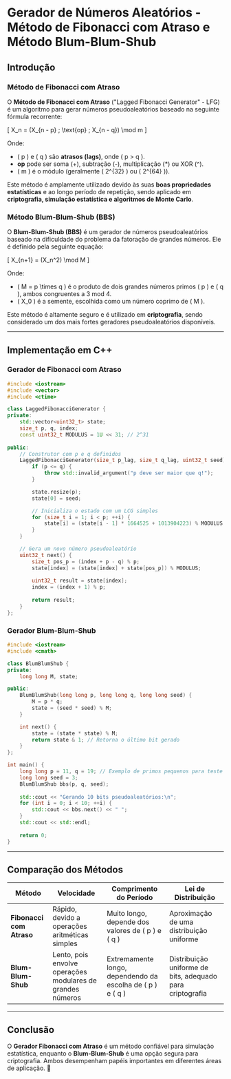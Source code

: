 # Gerador de Números Aleatórios - Método de Fibonacci com Atraso e Método Blum-Blum-Shub

## Introdução
### Método de Fibonacci com Atraso
O **Método de Fibonacci com Atraso** ("Lagged Fibonacci Generator" - LFG) é um algoritmo para gerar números pseudoaleatórios baseado na seguinte fórmula recorrente:

\[
X_n = (X_{n - p} \; \text{op} \; X_{n - q}) \mod m
\]

Onde:
- \( p \) e \( q \) são **atrasos (lags)**, onde \( p > q \).
- **op** pode ser soma (+), subtração (-), multiplicação (*) ou XOR (^).
- \( m \) é o módulo (geralmente \( 2^{32} \) ou \( 2^{64} \)).

Este método é amplamente utilizado devido às suas **boas propriedades estatísticas** e ao longo período de repetição, sendo aplicado em **criptografia, simulação estatística e algoritmos de Monte Carlo**.

### Método Blum-Blum-Shub (BBS)
O **Blum-Blum-Shub (BBS)** é um gerador de números pseudoaleatórios baseado na dificuldade do problema da fatoração de grandes números. Ele é definido pela seguinte equação:

\[
X_{n+1} = (X_n^2) \mod M
\]

Onde:
- \( M = p \times q \) é o produto de dois grandes números primos \( p \) e \( q \), ambos congruentes a 3 mod 4.
- \( X_0 \) é a semente, escolhida como um número coprimo de \( M \).

Este método é altamente seguro e é utilizado em **criptografia**, sendo considerado um dos mais fortes geradores pseudoaleatórios disponíveis.

---

## Implementação em C++

### Gerador de Fibonacci com Atraso

```cpp
#include <iostream>
#include <vector>
#include <ctime>

class LaggedFibonacciGenerator {
private:
    std::vector<uint32_t> state;
    size_t p, q, index;
    const uint32_t MODULUS = 1U << 31; // 2^31
    
public:
    // Construtor com p e q definidos
    LaggedFibonacciGenerator(size_t p_lag, size_t q_lag, uint32_t seed) : p(p_lag), q(q_lag), index(0) {
        if (p <= q) {
            throw std::invalid_argument("p deve ser maior que q!");
        }

        state.resize(p);
        state[0] = seed;

        // Inicializa o estado com um LCG simples
        for (size_t i = 1; i < p; ++i) {
            state[i] = (state[i - 1] * 1664525 + 1013904223) % MODULUS;
        }
    }

    // Gera um novo número pseudoaleatório
    uint32_t next() {
        size_t pos_p = (index + p - q) % p;
        state[index] = (state[index] + state[pos_p]) % MODULUS;
        
        uint32_t result = state[index];
        index = (index + 1) % p;
        
        return result;
    }
};
```

### Gerador Blum-Blum-Shub

```cpp
#include <iostream>
#include <cmath>

class BlumBlumShub {
private:
    long long M, state;

public:
    BlumBlumShub(long long p, long long q, long long seed) {
        M = p * q;
        state = (seed * seed) % M;
    }

    int next() {
        state = (state * state) % M;
        return state & 1; // Retorna o último bit gerado
    }
};

int main() {
    long long p = 11, q = 19; // Exemplo de primos pequenos para teste
    long long seed = 3;
    BlumBlumShub bbs(p, q, seed);
    
    std::cout << "Gerando 10 bits pseudoaleatórios:\n";
    for (int i = 0; i < 10; ++i) {
        std::cout << bbs.next() << " ";
    }
    std::cout << std::endl;
    
    return 0;
}
```

---

## Comparação dos Métodos

| Método | Velocidade | Comprimento do Período | Lei de Distribuição |
|--------|-----------|----------------------|--------------------|
| **Fibonacci com Atraso** | Rápido, devido a operações aritméticas simples | Muito longo, depende dos valores de \( p \) e \( q \) | Aproximação de uma distribuição uniforme |
| **Blum-Blum-Shub** | Lento, pois envolve operações modulares de grandes números | Extremamente longo, dependendo da escolha de \( p \) e \( q \) | Distribuição uniforme de bits, adequado para criptografia |

---

## Conclusão
O **Gerador Fibonacci com Atraso** é um método confiável para simulação estatística, enquanto o **Blum-Blum-Shub** é uma opção segura para criptografia. Ambos desempenham papéis importantes em diferentes áreas de aplicação. 🚀

